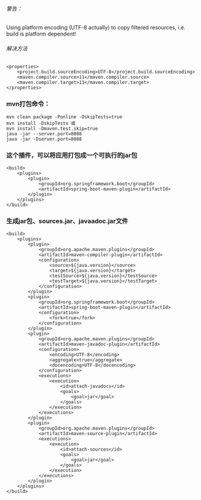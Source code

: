 
   
######    警告：
   Using platform encoding (UTF-8 actually) to copy filtered resources, i.e. build is platform dependent!
    
######    解决方法
    
    <properties>
        <project.build.sourceEncoding>UTF-8</project.build.sourceEncoding>
        <maven.compiler.source>11</maven.compiler.source>
        <maven.compiler.target>11</maven.compiler.target>
    </properties>
      
### mvn打包命令：

    mvn clean package -Ponline -DskipTests=true
    mvn install -DskipTests 或 
    mvn install -Dmaven.test.skip=true
    java -jar --server.port=8088
    java -jar -Dserver.port=8088
    
###      这个插件，可以将应用打包成一个可执行的jar包

    <build>
        <plugins>
            <plugin>
                <groupId>org.springframework.boot</groupId>
                <artifactId>spring-boot-maven-plugin</artifactId>
            </plugin>
        </plugins>
    </build>
    
###     生成jar包、sources.jar、javaadoc.jar文件

    <build>
		<plugins>
			<plugin>
				<groupId>org.apache.maven.plugins</groupId>
				<artifactId>maven-compiler-plugin</artifactId>
				<configuration>
					<source>${java.version}</source>
					<target>${java.version}</target>
					<testSource>${java.version}</testSource>
					<testTarget>${java.version}</testTarget>
				</configuration>
			</plugin>
			<plugin>
				<groupId>org.springframework.boot</groupId>
				<artifactId>spring-boot-maven-plugin</artifactId>
				<configuration>
					<fork>true</fork>
				</configuration>
			</plugin>
			<plugin>
				<groupId>org.apache.maven.plugins</groupId>
				<artifactId>maven-javadoc-plugin</artifactId>
				<configuration>
					<encoding>UTF-8</encoding>
					<aggregate>true</aggregate>
					<docencoding>UTF-8</docencoding>
				</configuration>
				<executions>
					<execution>
						<id>attach-javadocs</id>
						<goals>
							<goal>jar</goal>
						</goals>
					</execution>
				</executions>
			</plugin>
			<plugin>
				<groupId>org.apache.maven.plugins</groupId>
				<artifactId>maven-source-plugin</artifactId>
				<executions>
					<execution>
						<id>attach-sources</id>
						<goals>
							<goal>jar</goal>
						</goals>
					</execution>
				</executions>
			</plugin>
		</plugins>
	</build>